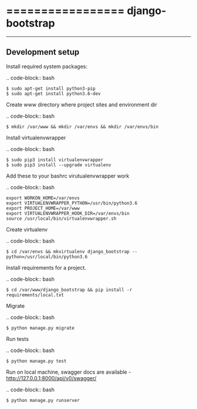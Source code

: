 =================
django-bootstrap
=================

-----------------
Development setup
-----------------

Install required system packages:

.. code-block:: bash

    $ sudo apt-get install python3-pip
    $ sudo apt-get install python3.6-dev
    
Create www directory where project sites and environment dir

.. code-block:: bash

    $ mkdir /var/www && mkdir /var/envs && mkdir /var/envs/bin
    
Install virtualenvwrapper

.. code-block:: bash

    $ sudo pip3 install virtualenvwrapper
    $ sudo pip3 install --upgrade virtualenv
    
Add these to your bashrc virutualenvwrapper work

.. code-block:: bash

    export WORKON_HOME=/var/envs
    export VIRTUALENVWRAPPER_PYTHON=/usr/bin/python3.6
    export PROJECT_HOME=/var/www
    export VIRTUALENVWRAPPER_HOOK_DIR=/var/envs/bin
    source /usr/local/bin/virtualenvwrapper.sh
    
Create virtualenv

.. code-block:: bash

    $ cd /var/envs && mkvirtualenv django_bootstrap --python=/usr/local/bin/python3.6
    
Install requirements for a project.

.. code-block:: bash

    $ cd /var/www/django_bootstrap && pip install -r requirements/local.txt
    
Migrate

.. code-block:: bash

    $ python manage.py migrate
    
Run tests

.. code-block:: bash

    $ python manage.py test
    
Run on local machine, swagger docs are available -  http://127.0.0.1:8000/api/v0/swagger/

.. code-block:: bash

    $ python manage.py runserver